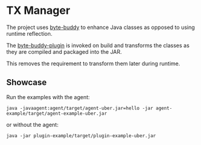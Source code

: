 # TX Manager

The project uses [byte-buddy](https://github.com/raphw/byte-buddy) to enhance Java classes as opposed to using runtime
reflection.

The [byte-buddy-plugin](https://github.com/raphw/byte-buddy/tree/master/byte-buddy-maven-plugin) is invoked on build and
transforms the classes as they are compiled and packaged into the JAR.

This removes the requirement to transform them later during runtime.

## Showcase

Run the examples with the agent:

```shell
java -javaagent:agent/target/agent-uber.jar=hello -jar agent-example/target/agent-example-uber.jar
```

or without the agent:

```shell
java -jar plugin-example/target/plugin-example-uber.jar
```

